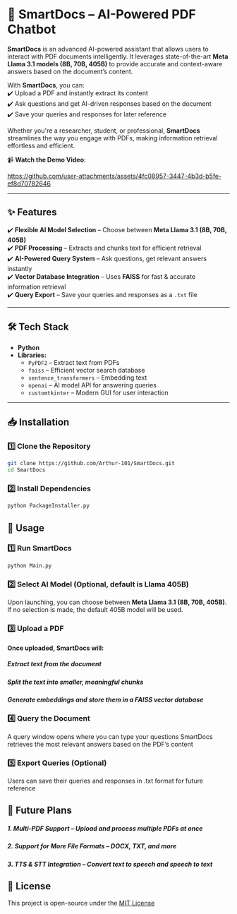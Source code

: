 # 📄 SmartDocs – AI-Powered PDF Chatbot  

**SmartDocs** is an advanced AI-powered assistant that allows users to interact with PDF documents intelligently. It leverages state-of-the-art **Meta Llama 3.1 models (8B, 70B, 405B)** to provide accurate and context-aware answers based on the document’s content.  

With **SmartDocs**, you can:  
✔️ Upload a PDF and instantly extract its content  
✔️ Ask questions and get AI-driven responses based on the document  
✔️ Save your queries and responses for later reference  

Whether you're a researcher, student, or professional, **SmartDocs** streamlines the way you engage with PDFs, making information retrieval effortless and efficient.  

📹 **Watch the Demo Video**:

https://github.com/user-attachments/assets/4fc08957-3447-4b3d-b5fe-ef8d70782646

---

## ✨ Features  

✔️ **Flexible AI Model Selection** – Choose between **Meta Llama 3.1 (8B, 70B, 405B)**  
✔️ **PDF Processing** – Extracts and chunks text for efficient retrieval  
✔️ **AI-Powered Query System** – Ask questions, get relevant answers instantly  
✔️ **Vector Database Integration** – Uses **FAISS** for fast & accurate information retrieval  
✔️ **Query Export** – Save your queries and responses as a `.txt` file  

---

## 🛠️ Tech Stack  

- **Python**  
- **Libraries:**  
  - `PyPDF2` – Extract text from PDFs  
  - `faiss` – Efficient vector search database  
  - `sentence_transformers` – Embedding text  
  - `openai` – AI model API for answering queries  
  - `customtkinter` – Modern GUI for user interaction  

---

## 📥 Installation  

### 1️⃣ Clone the Repository  
```bash
git clone https://github.com/Arthur-101/SmartDocs.git
cd SmartDocs
```
  
### 2️⃣ Install Dependencies
```bash
python PackageInstaller.py
```

## 🚀 Usage

### 1️⃣ Run SmartDocs
```bash
python Main.py
```

### 2️⃣ Select AI Model (Optional, default is Llama 405B)
Upon launching, you can choose between **Meta Llama 3.1 (8B, 70B, 405B)**. If no selection is made, the default 405B model will be used.

### 3️⃣ Upload a PDF
#### Once uploaded, **SmartDocs** will:
##### Extract text from the document
##### Split the text into smaller, meaningful chunks
##### Generate embeddings and store them in a FAISS vector database

### 4️⃣ Query the Document
A query window opens where you can type your questions
SmartDocs retrieves the most relevant answers based on the PDF’s content
### 5️⃣ Export Queries (Optional)
Users can save their queries and responses in .txt format for future reference

## 🔮 Future Plans
##### 1. Multi-PDF Support – Upload and process multiple PDFs at once
##### 2. Support for More File Formats – DOCX, TXT, and more
##### 3. TTS & STT Integration – Convert text to speech and speech to text

## 📜 License
This project is open-source under the [MIT License](MIT_License)
